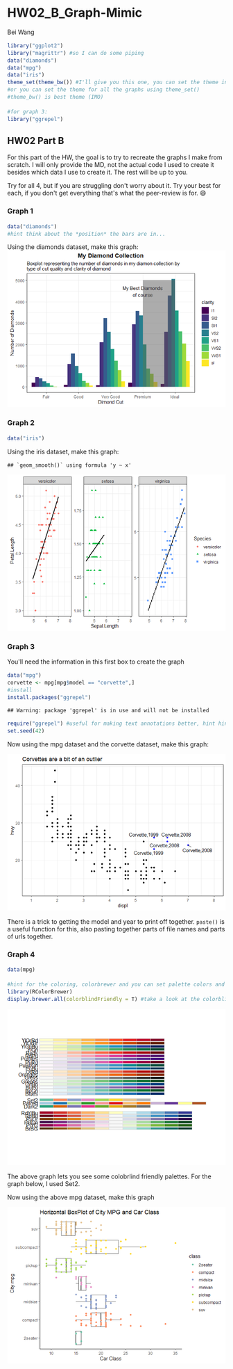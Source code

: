 HW02\_B\_Graph-Mimic
================
Bei Wang

``` r
library("ggplot2")
library("magrittr") #so I can do some piping
data("diamonds")
data("mpg")
data("iris")
theme_set(theme_bw()) #I'll give you this one, you can set the theme individually for graphs
#or you can set the theme for all the graphs using theme_set()
#theme_bw() is best theme (IMO)

#for graph 3:
library("ggrepel")
```

HW02 Part B
-----------

For this part of the HW, the goal is to try to recreate the graphs I make from scratch. I will only provide the MD, not the actual code I used to create it besides which data I use to create it. The rest will be up to you.

Try for all 4, but if you are struggling don't worry about it. Try your best for each, if you don't get everything that's what the peer-review is for. :smile:

### Graph 1

``` r
data("diamonds")
#hint think about the *position* the bars are in...
```

Using the diamonds dataset, make this graph: ![](HW02_B_Mimic_starter_files/figure-markdown_github/graph1%20code-1.png)

### Graph 2

``` r
data("iris")
```

Using the iris dataset, make this graph:

    ## `geom_smooth()` using formula 'y ~ x'

![](HW02_B_Mimic_starter_files/figure-markdown_github/graph%202%20code-1.png)

### Graph 3

You'll need the information in this first box to create the graph

``` r
data("mpg")
corvette <- mpg[mpg$model == "corvette",]
#install
install.packages("ggrepel")
```

    ## Warning: package 'ggrepel' is in use and will not be installed

``` r
require("ggrepel") #useful for making text annotations better, hint hint
set.seed(42)
```

Now using the mpg dataset and the corvette dataset, make this graph:

![](HW02_B_Mimic_starter_files/figure-markdown_github/graoh%203%20code-1.png)

There is a trick to getting the model and year to print off together. `paste()` is a useful function for this, also pasting together parts of file names and parts of urls together.

### Graph 4

``` r
data(mpg)

#hint for the coloring, colorbrewer and you can set palette colors and make your graphs colorblind friendly
library(RColorBrewer)
display.brewer.all(colorblindFriendly = T) #take a look at the colorblindfriendly options
```

![](HW02_B_Mimic_starter_files/figure-markdown_github/unnamed-chunk-4-1.png)

The above graph lets you see some colobrlind friendly palettes. For the graph below, I used Set2.

Now using the above mpg dataset, make this graph

![](HW02_B_Mimic_starter_files/figure-markdown_github/graph%204%20code-1.png)
